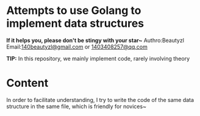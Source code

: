 # Attempts to use Golang to implement data structures
**If it helps you, please don't be stingy with your star~**
Authro:Beautyzl
Email:140beautyzl@gmail.com		or	1403408257@qq.com

**TIP:** In this repository, we mainly implement code, rarely involving theory

# Content
In order to facilitate understanding, I try to write the code of the same data structure in the same file, which is friendly for novices~

